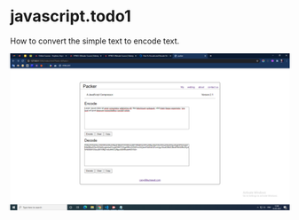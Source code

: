 # javascript.todo1
How to convert the simple text to encode text.

![Alt Text](https://github.com/Kumavat-Vijay/javascript.todo1/blob/main/%7B7DA23244-5F8F-4A2A-9D05-E78DEF154EAC%7D.png)
